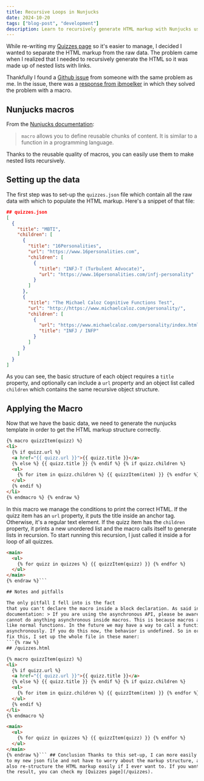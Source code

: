 ```yaml
---
title: Recursive Loops in Nunjucks
date: 2024-10-20
tags: ["blog-post", "development"]
description: Learn to recursively generate HTML markup with Nunjucks using a static JSON file.
---
```


While re-writing my [Quizzes page](/quizzes) so it's easier to manage, I decided I wanted to separate the HTML markup from the raw data. The problem came when I realized that I needed to recursively generate the HTML so it was made up of nested lists with links.

Thankfully I found a [Github issue](https://github.com/mozilla/nunjucks/issues/416) from someone with the same problem as me. In the issue, there was a [response from jbmoelker](https://github.com/mozilla/nunjucks/issues/416#issuecomment-206335032) in which they solved the problem with a macro.

## Nunjucks macros

From the [Nunjucks documentation](https://mozilla.github.io/nunjucks/):

> `macro` allows you to define reusable chunks of content. It is similar to a function in a programming language.

Thanks to the reusable quality of macros, you can easily use them to make nested lists recursively.

## Setting up the data

The first step was to set-up the `quizzes.json` file which contain all the raw data with which to populate the HTML markup. Here's a snippet of that file:

```json
## quizzes.json
[
  {
    "title": "MBTI",
    "children": [
      {
        "title": "16Personalities",
        "url": "https://www.16personalities.com",
        "children": [
          {
            "title": "INFJ-T (Turbulent Advocate)",
            "url": "https://www.16personalities.com/infj-personality"
          }
        ]
      },
      {
        "title": "The Michael Caloz Cognitive Functions Test",
        "url": "http://https://www.michaelcaloz.com/personality/",
        "children": [
          {
            "url": "https://www.michaelcaloz.com/personality/index.html?screen=last&Ti=6&Te=2&Fi=9&Fe=11&Si=4&Se=8&Ni=6&Ne=6&SJ=0&NF=1.5&NT=1.5&SP=0&iFi=0&iTi=0&iSi=1&iNi=0&iFe=0&iTe=1&iSe=0&iNe=1&E=0&I=2&N=2&S=0&T=0&F=2&J=0&P=0",
            "title": "INFJ / INFP"
          }
        ]
      }
    ]
  }
]
```

As you can see, the basic structure of each object requires a `title` property, and optionally can include a `url` property and an object list called `children` which contains the same recursive object structure.

## Applying the Macro

Now that we have the basic data, we need to generate the nunjucks template in order to get the HTML markup structure correctly.

```html {% raw %}
{% macro quizzItem(quizz) %}
<li>
  {% if quizz.url %}
  <a href="{{ quizz.url }}">{{ quizz.title }}</a>
  {% else %} {{ quizz.title }} {% endif %} {% if quizz.children %}
  <ul>
    {% for item in quizz.children %} {{ quizzItem(item) }} {% endfor %}
  </ul>
  {% endif %}
</li>
{% endmacro %} {% endraw %}
```

In this macro we manage the conditions to print
the correct HTML. If the quizz item has an `url` property, it puts the title
inside an anchor tag. Otherwise, it's a regular text element. If the quizz item
has the `children` property, it prints a new unordered list and the macro calls
itself to generate lists in recursion. To start running this recursion, I just
called it inside a for loop of all quizzes.

```html {% raw %}
<main>
  <ul>
    {% for quizz in quizzes %} {{ quizzItem(quizz) }} {% endfor %}
  </ul>
</main>
{% endraw %}``` 

## Notes and pitfalls 

The only pitfall I fell into is the fact
that you can't declare the macro inside a block declaration. As said in the
documentation: > If you are using the asynchronous API, please be aware that you
cannot do anything asynchronous inside macros. This is because macros are called
like normal functions. In the future we may have a way to call a function
asynchronously. If you do this now, the behavior is undefined. So in order to
fix this, I set up the whole file in these maner: 
```{% raw %} 
## /quizzes.html

{% macro quizzItem(quizz) %}
<li>
  {% if quizz.url %}
  <a href="{{ quizz.url }}">{{ quizz.title }}</a>
  {% else %} {{ quizz.title }} {% endif %} {% if quizz.children %}
  <ul>
    {% for item in quizz.children %} {{ quizzItem(item) }} {% endfor %}
  </ul>
  {% endif %}
</li>
{% endmacro %}

<main>
  <ul>
    {% for quizz in quizzes %} {{ quizzItem(quizz) }} {% endfor %}
  </ul>
</main>
{% endraw %}``` ## Conclusion Thanks to this set-up, I can more easily add data
to my new json file and not have to worry about the markup structure, and I can
also re-structure the HTML markup easily if I ever want to. If you want to check
the result, you can check my [Quizzes page](/quizzes).
````
